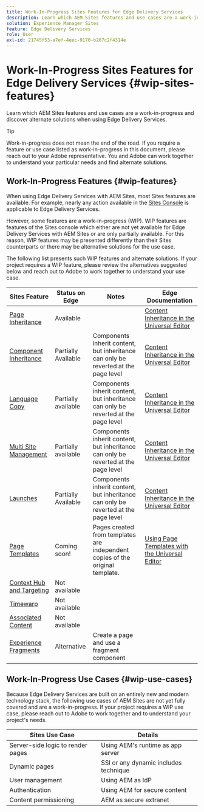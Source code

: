 ```yaml
---
title: Work-In-Progress Sites Features for Edge Delivery Services
description: Learn which AEM Sites features and use cases are a work-in-progress and discover alternate solutions when using Edge Delivery Services.
solution: Experience Manager Sites
feature: Edge Delivery Services
role: User
exl-id: 21745f53-a7ef-4eec-9170-b267c2f4314e
---
```

# Work-In-Progress Sites Features for Edge Delivery Services {#wip-sites-features}

Learn which AEM Sites features and use cases are a work-in-progress and discover alternate solutions when using Edge Delivery Services.

>[!TIP]
>
>Work-in-progress does not mean the end of the road. If you require a feature or use case listed as work-in-progress in this document, please reach out to your Adobe representative. You and Adobe can work together to understand your particular needs and find alternate solutions.

## Work-In-Progress Features {#wip-features}

When using Edge Delivery Services with AEM Sites, most Sites features are available. For example, nearly any action available in the [Sites Console](/help/sites-cloud/authoring/sites-console/introduction.md) is applicable to Edge Delivery Services.

However, some features are a work-in-progress (WIP). WIP features are features of the Sites console which either are not yet available for Edge Delivery Services with AEM Sites or are only partially available. For this reason, WIP features may be presented differently than their Sites counterparts or there may be alternative solutions for the use case.

The following list presents such WIP features and alternate solutions. If your project requires a WIP feature, please review the alternatives suggested below and reach out to Adobe to work together to understand your use case.

|Sites Feature|Status on Edge|Notes|Edge Documentation|
|---|---|---|---|
|[Page Inheritance](/help/sites-cloud/administering/msm-and-translation.md)|Available||[Content Inheritance in the Universal Editor](/help/sites-cloud/authoring/universal-editor/inheritance.md)|
|[Component Inheritance](/help/sites-cloud/administering/msm-and-translation.md)|Partially Available|Components inherit content, but inheritance can only be reverted at the page level|[Content Inheritance in the Universal Editor](/help/sites-cloud/authoring/universal-editor/inheritance.md)|
|[Language Copy](/help/sites-cloud/administering/translation/overview.md)|Partially available|Components inherit content, but inheritance can only be reverted at the page level|[Content Inheritance in the Universal Editor](/help/sites-cloud/authoring/universal-editor/inheritance.md)|
|[Multi Site Management](/help/sites-cloud/administering/msm/overview.md)|Partially available|Components inherit content, but inheritance can only be reverted at the page level|[Content Inheritance in the Universal Editor](/help/sites-cloud/authoring/universal-editor/inheritance.md)|
|[Launches](/help/sites-cloud/authoring/launches/overview.md)|Partially Available|Components inherit content, but inheritance can only be reverted at the page level|[Content Inheritance in the Universal Editor](/help/sites-cloud/authoring/universal-editor/inheritance.md)|
|[Page Templates](/help/sites-cloud/authoring/page-editor/templates.md)|Coming soon!|Pages created from templates are independent copies of the original template.|[Using Page Templates with the Universal Editor](/help/edge/wysiwyg-authoring/templates.md)|
|[Context Hub and Targeting](/help/sites-cloud/authoring/personalization/overview.md)|Not available|||
|[Timewarp](/help/sites-cloud/authoring/launches/preview.md)|Not available|||
|[Associated Content](/help/sites-cloud/authoring/page-editor/editor-side-panel.md#associated-content-browser)|Not available|||
|[Experience Fragments](/help/sites-cloud/authoring/fragments/experience-fragments.md)|Alternative|Create a page and use a fragment component||

## Work-In-Progress Use Cases {#wip-use-cases}

Because Edge Delivery Services are built on an entirely new and modern technology stack, the following use cases of AEM Sites are not yet fully covered and are a work-in-progress. If your project requires a WIP use case, please reach out to Adobe to work together and to understand your project's needs.

|Sites Use Case|Details|
|---|---|
|Server-side logic to render pages|Using AEM's runtime as app server|
|Dynamic pages|SSI or any dynamic includes technique|
|User management|Using AEM as IdP|
|Authentication|Using AEM for secure content|
|Content permissioning|AEM as secure extranet|
